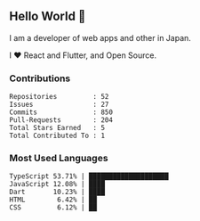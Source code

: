 ## Hello World 👋

I am a developer of web apps and other in Japan.

I ❤️ React and Flutter, and Open Source.

### Contributions

<!-- contributions start -->

    Repositories         : 52
    Issues               : 27
    Commits              : 850
    Pull-Requests        : 204
    Total Stars Earned   : 5
    Total Contributed To : 1

<!-- contributions end -->

### Most Used Languages

<!-- most-used-languages start -->

    TypeScript 53.71% | ████████████████████
    JavaScript 12.08% | ████
    Dart       10.23% | ████
    HTML        6.42% | ██
    CSS         6.12% | ██

<!-- most-used-languages end -->
